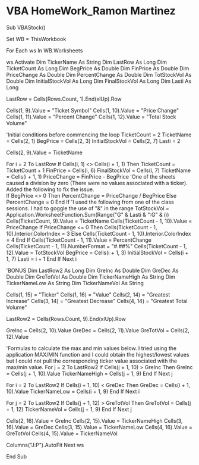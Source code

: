 #  VBA HomeWork_Ramon Martinez

Sub VBAStock()

Set WB = ThisWorkbook

For Each ws In WB.Worksheets

ws.Activate
Dim TickerName As String
Dim LastRow As Long
Dim TicketCount As Long
Dim BegPrice As Double
Dim FinPrice As Double
Dim PriceChange As Double
Dim PercentChange As Double
Dim TotStockVol As Double
Dim InitialStockVol As Long
Dim FinalStockVol As Long
Dim Lasti As Long

LastRow = Cells(Rows.Count, 1).End(xlUp).Row

Cells(1, 9).Value = "Ticket Symbol"
Cells(1, 10).Value = "Price Change"
Cells(1, 11).Value = "Percent Change"
Cells(1, 12).Value = "Total Stock Volume"

'Initial conditions before commencing the loop
TicketCount = 2
TicketName = Cells(2, 1)
BegPrice = Cells(2, 3)
InitialStockVol = Cells(2, 7)
Lasti = 2

Cells(2, 9).Value = TicketName

For i = 2 To LastRow
    If Cells(i, 1) <> Cells(i + 1, 1) Then
    TicketCount = TicketCount + 1
    FinPrice = Cells(i, 6)
    FinalStockVol = Cells(i, 7)
    TicketName = Cells(i + 1, 1)
    PriceChange = FinPrice - BegPrice
      'One of the sheets caused a division by zero (There were no values associated with a ticker). Added the following to fix the issue.  
        If BegPrice <> 0 Then
        PercentChange = PriceChange / BegPrice
        Else
        PercentChange = 0
        End If
    'I used the following from one of the class sessions. I had to goggle the use of "&" in the range
    TotStockVol = Application.WorksheetFunction.Sum(Range("G" & Lasti & ":G" & i))
    Cells(TicketCount, 9).Value = TicketName
    Cells(TicketCount - 1, 10).Value = PriceChange
      If PriceChange <= 0 Then
      Cells(TicketCount - 1, 10).Interior.ColorIndex = 3
      Else
      Cells(TicketCount - 1, 10).Interior.ColorIndex = 4
      End If
    Cells(TicketCount - 1, 11).Value = PercentChange
    Cells(TicketCount - 1, 11).NumberFormat = "#.##%"
    Cells(TicketCount - 1, 12).Value = TotStockVol
    BegPrice = Cells(i + 1, 3)
    InitialStockVol = Cells(i + 1, 7)
    Lasti = i + 1
    End If
Next i

'BONUS
Dim LastRow2 As Long
Dim GreInc As Double
Dim GreDec As Double
Dim GreTotVol As Double
Dim TickerNameHigh As String
Dim TickerNameLow As String
Dim TickerNameVol As String

Cells(1, 15) = "Ticker"
Cells(1, 16) = "Value"
Cells(2, 14) = "Greatest Increase"
Cells(3, 14) = "Greatest Decrease"
Cells(4, 14) = "Greatest Total Volume"

LastRow2 = Cells(Rows.Count, 9).End(xlUp).Row

GreInc = Cells(2, 10).Value
GreDec = Cells(2, 11).Value
GreTotVol = Cells(2, 12).Value

'Formulas to calculate the max and min values below. I tried using the application MAX/MIN function and I could obtain the highest/lowest values but I could not pull the corresponding ticker value associated with the max/min value.
For j = 2 To LastRow2
If Cells(j + 1, 10) > GreInc Then
GreInc = Cells(j + 1, 10).Value
TickerNameHigh = Cells(j + 1, 9)
End If
Next j

For i = 2 To LastRow2
If Cells(i + 1, 10) < GreDec Then
GreDec = Cells(i + 1, 10).Value
TickerNameLow = Cells(i + 1, 9)
End If
Next i

For j = 2 To LastRow2
If Cells(j + 1, 12) > GreTotVol Then
GreTotVol = Cells(j + 1, 12)
TickerNameVol = Cells(j + 1, 9)
End If
Next j

Cells(2, 16).Value = GreInc
Cells(2, 15).Value = TickerNameHigh
Cells(3, 16).Value = GreDec
Cells(3, 15).Value = TickerNameLow
Cells(4, 16).Value = GreTotVol
Cells(4, 15).Value = TickerNameVol

Columns("J:P").AutoFit
Next ws

End Sub




